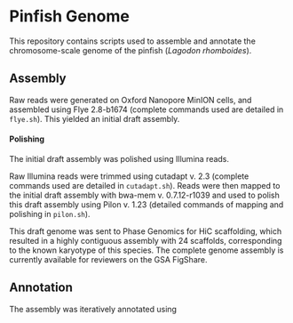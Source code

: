 # Pinfish Genome

This repository contains scripts used to assemble and annotate the chromosome-scale genome of the pinfish (*Lagodon rhomboides*).

## Assembly

Raw reads were generated on Oxford Nanopore MinION cells, and assembled using Flye 2.8-b1674 (complete commands used are detailed in `flye.sh`). This yielded an initial draft assembly.

#### Polishing

The initial draft assembly was polished using Illumina reads. 

Raw Illumina reads were trimmed using cutadapt v. 2.3 (complete commands used are detailed in `cutadapt.sh`). Reads were then mapped to the initial draft assembly with bwa-mem v. 0.7.12-r1039 and used to polish this draft assembly using Pilon v. 1.23 (detailed commands of mapping and polishing in `pilon.sh`). 

This draft genome was sent to Phase Genomics for HiC scaffolding, which resulted in a highly contiguous assembly with 24 scaffolds, corresponding to the known karyotype of this species. The complete genome assembly is currently available for reviewers on the GSA FigShare. 

## Annotation

The assembly was iteratively annotated using 
